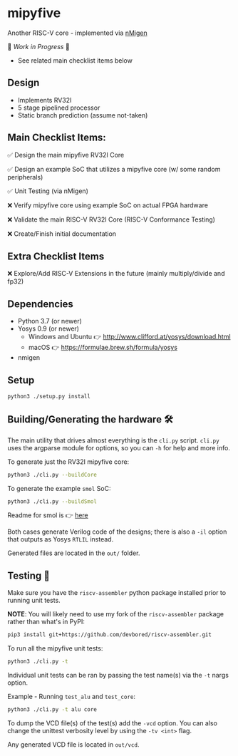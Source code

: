 # mipyfive
Another RISC-V core - implemented via [nMigen](https://github.com/m-labs/nmigen)

🚧 *Work in Progress* 🚧
- See related main checklist items below

## Design
- Implements RV32I
- 5 stage pipelined processor
- Static branch prediction (assume not-taken)

## Main Checklist Items:
✅ Design the main mipyfive RV32I Core

✅ Design an example SoC that utilizes a mipyfive core (w/ some random peripherals)

✅ Unit Testing (via nMigen)

❌ Verify mipyfive core using example SoC on actual FPGA hardware

❌ Validate the main RISC-V RV32I Core (RISC-V Conformance Testing)

❌ Create/Finish initial documentation

## Extra Checklist Items
❌ Explore/Add RISC-V Extensions in the future (mainly multiply/divide and fp32)

## Dependencies
- Python 3.7 (or newer)
- Yosys 0.9 (or newer)
    - Windows and Ubuntu 👉 http://www.clifford.at/yosys/download.html
    - macOS 👉 https://formulae.brew.sh/formula/yosys
- nmigen

## Setup
```Bash
python3 ./setup.py install
```

## Building/Generating the hardware 🛠️
The main utility that drives almost everything is the `cli.py` script.
`cli.py` uses the argparse module for options, so you can `-h` for help and more info.

To generate just the RV32I mipyfive core:
```Bash
python3 ./cli.py --buildCore
```

To generate the example `smol` SoC:
```Bash
python3 ./cli.py --buildSmol
```
Readme for smol is 👉 [here](./examples/smol)

Both cases generate Verilog code of the designs; there is also a `-il` option that
outputs as Yosys `RTLIL` instead.

Generated files are located in the `out/` folder.

## Testing 🧪
Make sure you have the `riscv-assembler` python package installed prior to running unit tests.

**NOTE**: You will likely need to use my fork of the `riscv-assembler` package rather than what's in PyPI:
```Bash
pip3 install git+https://github.com/devbored/riscv-assembler.git
```

To run all the mipyfive unit tests:
```Bash
python3 ./cli.py -t
```

Individual unit tests can be ran by passing the test name(s) via the `-t` nargs option.

Example - Running `test_alu` and `test_core`:
```Bash
python3 ./cli.py -t alu core
```

To dump the VCD file(s) of the test(s) add the `-vcd` option. You can also change the unittest verbosity
level by using the `-tv <int>` flag.

Any generated VCD file is located in `out/vcd`.
